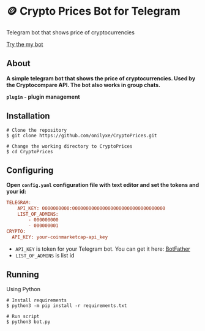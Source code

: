# 🪙 Crypto Prices Bot for Telegram
Telegram bot that shows price of cryptocurrencies

[Try the my bot](https://t.me/CryptoPricesPBot)

About
------------
**A simple telegram bot that shows the price of cryptocurrencies. Used by the Cryptocompare API. The bot also works in group chats.**

**`plugin` - plugin management**

Installation
------------
```shell
# Clone the repository
$ git clone https://github.com/onilyxe/CryptoPrices.git

# Change the working directory to CryptoPrices
$ cd CryptoPrices
```

Configuring
------------
**Open `config.yaml` configuration file with text editor and set the tokens and your id:**
```ini
TELEGRAM:
    API_KEY: 0000000000:0000000000000000000000000000000000
    LIST_OF_ADMINS:
        - 000000000
        - 000000001
CRYPTO:
  API_KEY: your-coinmarketcap-api_key
```
* `API_KEY` is token for your Telegram bot. You can get it here: [BotFather](https://t.me/BotFather)
* `LIST_OF_ADMINS` is list id

Running
------------
Using Python
```shell
# Install requirements
$ python3 -m pip install -r requirements.txt

# Run script
$ python3 bot.py
```